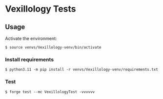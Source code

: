 # Vexillology Tests

## Usage

Activate the environment:

```shell
$ source venvs/Vexillology-venv/bin/activate
```

### Install requirements

```shell
$ python3.11 -m pip install -r venvs/Vexillology-venv/requirements.txt
```

### Test

```shell
$ forge test --mc VexillologyTest -vvvvvv
```
